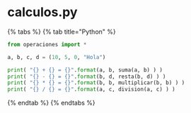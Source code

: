 # calculos.py

{% tabs %}
{% tab title="Python" %}
```python
from operaciones import * 

a, b, c, d = (10, 5, 0, "Hola")

print( "{} + {} = {}".format(a, b, suma(a, b) ) )
print( "{} - {} = {}".format(b, d, resta(b, d) ) )
print( "{} * {} = {}".format(b, b, multiplicar(b, b) ) ) 
print( "{} / {} = {}".format(a, c, division(a, c) ) )
```
{% endtab %}
{% endtabs %}



